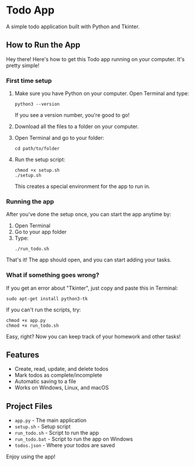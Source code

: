 # Todo App

A simple todo application built with Python and Tkinter.

## How to Run the App

Hey there! Here's how to get this Todo app running on your computer. It's pretty simple!

### First time setup

1. Make sure you have Python on your computer. Open Terminal and type:
   ```
   python3 --version
   ```
   If you see a version number, you're good to go!

2. Download all the files to a folder on your computer.

3. Open Terminal and go to your folder:
   ```
   cd path/to/folder
   ```

4. Run the setup script:
   ```
   chmod +x setup.sh
   ./setup.sh
   ```
   This creates a special environment for the app to run in.

### Running the app

After you've done the setup once, you can start the app anytime by:

1. Open Terminal
2. Go to your app folder
3. Type:
   ```
   ./run_todo.sh
   ```

That's it! The app should open, and you can start adding your tasks.

### What if something goes wrong?

If you get an error about "Tkinter", just copy and paste this in Terminal:
```
sudo apt-get install python3-tk
```

If you can't run the scripts, try:
```
chmod +x app.py
chmod +x run_todo.sh
```

Easy, right? Now you can keep track of your homework and other tasks!

## Features

- Create, read, update, and delete todos
- Mark todos as complete/incomplete
- Automatic saving to a file
- Works on Windows, Linux, and macOS

## Project Files

- `app.py` - The main application
- `setup.sh` - Setup script
- `run_todo.sh` - Script to run the app
- `run_todo.bat` - Script to run the app on Windows
- `todos.json` - Where your todos are saved

Enjoy using the app!